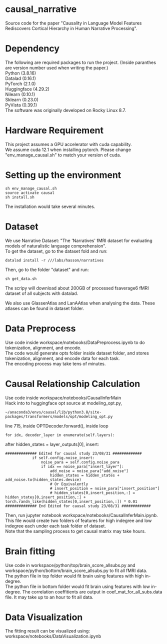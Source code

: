 # causal_narrative
Source code for the paper "Causality in Language Model Features Rediscovers Cortical Hierarchy in Human Narrative Processing".

# Dependency
The following are required packages to run the project. (Inside paranthes are version number used when writing the paper.)  
Python (3.8.16)  
Datalad (0.16.1)  
PyTorch (2.1.0)  
Huggingface (4.29.2)  
Nilearn (0.10.1)  
Sklearn (0.23.0)  
PyVista (0.39.1)  
The software was originally developed on Rocky Linux 8.7.

# Hardware Requirement
This project assumes a GPU accelerator with cuda capability.  
We assume cuda 12.1 when installing pytorch. Please change "env_manage_causal.sh" to match your version of cuda.

# Setting up the environment
```
sh env_manage_causal.sh
source activate causal
sh install.sh
```

The installation would take several minutes.

# Dataset
We use Narrative Dataset:
"The 'Narratives' fMRI dataset for evaluating models of naturalistic language comprehension".  
To get the dataset, go to the dataset fold and run:
```
datalad install -r ///labs/hasson/narratives
```
Then, go to the folder "dataset" and run:
```
sh get_data.sh
```
The scripy will download about 200GB of processed fsaverage6 fMRI dataset of all subjects with datalad.

We also use GlasserAtlas and LanAAtlas when analysing the data. These atlases can be found in dataset folder.  

# Data Preprocess
Use code inside workspace/notebooks/DataPreprocess.ipynb to do tokenization, alignment, and encode.  
The code would generate opts folder inside dataset folder, and stores tokenization, alignment, and encode data for each task.  
The encoding process may take tens of minutes.

# Causal Relationship Calculation
Use code inside workspace/notebooks/CausalInferMain  
Hack into to huggingface opt source at modeling_opt.py,
```
~/anaconda3/envs/causal/lib/python3.8/site-packages/transformers/models/opt/modeling_opt.py
```
line 715, inside OPTDecoder.forward(), inside loop 
```
for idx, decoder_layer in enumerate(self.layers):
```
after hidden_states = layer_outputs[0], insert:
```
############## Edited for causal study 23/08/31 #############
            if self.config.noise_insert:
                noise_para = self.config.noise_para
                if idx == noise_para["insert_layer"]:
                    add_noise = noise_para["add_noise"]
                    hidden_states = hidden_states + add_noise.to(hidden_states.device)
                    # Or Equivalently
                    # insert_position = noise_para["insert_position"]
                    # hidden_states[0,insert_position,:] = hidden_states[0,insert_position,:] + torch.randn_like(hidden_states[0,insert_position,:]) * 0.01
############## End Edited for causal study 23/08/31 #############
```

Then, run jupyter notebook workspace/notebooks/CausalInferMain.ipynb.  
This file would create two folders of features for high indegree and low indegree each under each task folder of dataset.  
Note that the sampling process to get causal matrix may take hours.

# Brain fitting
Use code in workspace/python/top/brain_score_allsubs.py and workspace/python/bottom/brain_score_allsubs.py to fit all fMRI data.  
The python file in top folder would fit brain using features with high in-degree.  
The python file in bottom folder would fit brain using features with low in-degree.
The correlation coeffitients are output in coef_mat_for_all_subs.data file.
It may take up to an hour to fit all data.

# Data Visualization
The fitting result can be visualized using:  
workspace/notebooks/DataVisualization.ipynb


